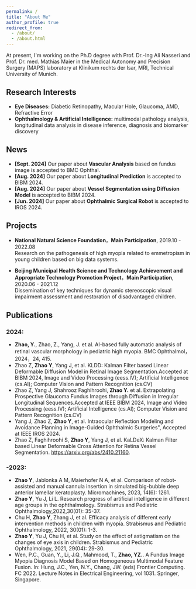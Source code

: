 ```yaml
---
permalink: /
title: "About Me"
author_profile: true
redirect_from: 
  - /about/
  - /about.html
---
```


At present, I'm working on the Ph.D degree with Prof. Dr.-Ing Ali Nasseri and Prof. Dr. med. Mathias Maier in the Medical Autonomy and Precision Surgery (MAPS) laboratory at Klinikum rechts der Isar, MRI, Technical University of Munich. 

## Research Interests

- **Eye Diseases:** Diabetic Retinopathy, Macular Hole, Glaucoma, AMD, Refractive Error
- **Ophthalmology & Artificial Intelligence:** multimodal pathology analysis, longitudinal data analysis in disease inference, diagnosis and biomarker discovery 

## News

- **[Sept. 2024]** Our paper about **Vascular Analysis** based on fundus image is accepted to BMC Ophthal.
- **[Aug. 2024]** Our paper about **Longitudinal Prediction** is accepted to BIBM 2024.
- **[Aug. 2024]** Our paper about **Vessel Segmentation using Diffusion Model** is accepted to BIBM 2024.
- **[Jun. 2024]** Our paper about **Ophthalmic Surgical Robot** is accepted to IROS 2024.

## Projects

- **National Natural Science Foundation**，**Main Participation**, 2019.10 - 2022.08 <br>
Research on the pathogenesis of high myopia related to emmetropism in young children based on big data systems.

- **Beijing Municipal Health Science and Technology Achievement and Appropriate Technology Promotion Project**，**Main Participation**, 2020.06 - 2021.12 <br>
Dissemination of key techniques for dynamic stereoscopic visual impairment assessment and restoration of disadvantaged children.


## Publications <br>
### 2024:

- **Zhao, Y.**, Zhao, Z., Yang, J. et al. AI-based fully automatic analysis of retinal vascular morphology in pediatric high myopia. BMC Ophthalmol，2024，24, 415.
- Zhao Z, **Zhao Y**, Yang J, et al. KLDD: Kalman Filter based Linear Deformable Diffusion Model in Retinal Image Segmentation.Accepted at BIBM 2024, Image and Video Processing (eess.IV); Artificial Intelligence (cs.AI); Computer Vision and Pattern Recognition (cs.CV)
- Zhao Z, Yang J, Shahrooz Faghihroohi, **Zhao Y.** et al. Extrapolating Prospective Glaucoma Fundus Images through Diffusion in Irregular Longitudinal Sequences.Accepted at IEEE BIBM 2024, Image and Video Processing (eess.IV); Artificial Intelligence (cs.AI); Computer Vision and Pattern Recognition (cs.CV)
- Yang J, Zhao Z, **Zhao Y**, et al. Intraocular Reflection Modeling and Avoidance Planning in Image-Guided Ophthalmic Surgeries", Accepted at IEEE IROS 2024.
- Zhao Z, Faghihroohi S, **Zhao Y**, Yang J, et al. KaLDeX: Kalman Filter based Linear Deformable Cross Attention for Retina Vessel Segmentation. https://arxiv.org/abs/2410.21160.

### -2023:
- **Zhao Y**, Jablonka A M, Maierhofer N A, et al. Comparison of robot-assisted and manual cannula insertion in simulated big-bubble deep anterior lamellar keratoplasty. Micromachines, 2023, 14(6): 1261.
- **Zhao Y**, Yu J, Li L. Research progress of artificial intelligence in different age groups in the ophthalmology. Strabismus and Pediatric Ophthalmology,2022,30(01): 35-37.
- Chu H, **Zhao Y**, Zhang J, et al. Efficacy analysis of different early intervention methods in children with myopia. Strabismus and Pediatric Ophthalmology, 2022, 30(01): 1-3.
- **Zhao Y**, Yu J, Chu H, et al. Study on the effect of astigmatism on the changes of eye axis in children. Strabismus and Pediatric Ophthalmology, 2021, 29(04): 29-30.
- Wen, P.C., Guan, Y., Li, J.Q., Mahmood, T., **Zhao, YZ.**. A Fundus Image Myopia Diagnosis Model Based on Homogeneous Multimodal Feature Fusion. In: Hung, J.C., Yen, N.Y., Chang, JW. (eds) Frontier Computing. FC 2022. Lecture Notes in Electrical Engineering, vol 1031. Springer, Singapore. 










